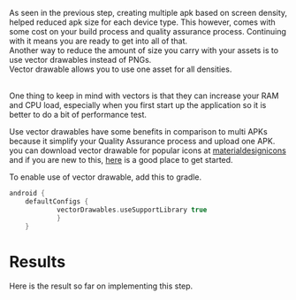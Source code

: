 As seen in the previous step, creating multiple apk based on screen density, helped reduced apk size for each device type. This however, comes with some cost on your build process and quality assurance process. Continuing with it means you are ready to get into all of that.<br/>
Another way to reduce the amount of size you carry with your assets is to use vector drawables instead of PNGs.<br/>
Vector drawable allows you to use one asset for all densities. <br/><br/>
<aside> <p> One thing to keep in mind with vectors is that they can increase your RAM and CPU load, especially when you first start up the application so it is better to do a bit of performance test.</p></aside>

Use vector drawables have some benefits in comparison to multi APKs because it simplify your Quality Assurance process and upload one APK.
you can download vector drawable for popular icons at [materialdesignicons](https://materialdesignicons.com/) and if you are new to this, [here](https://medium.com/@ali.muzaffar/understanding-vectordrawable-pathdata-commands-in-android-d56a6054610e) is a good place to get started.

To enable use of vector drawable, add this to gradle.

```gradle
android {
	defaultConfigs {
			vectorDrawables.useSupportLibrary true
			}
	}
```

# Results
Here is the result so far on implementing this step.
